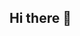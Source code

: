## Hi there 👋

<!--
Pkg update
Pkg upgrade
Pkg install git
Git clone https://github.com/Ahmadmuhajir7789/Ahmadmuhajir7789
cd DragonPakV4
chmod +x setup
bash setup
